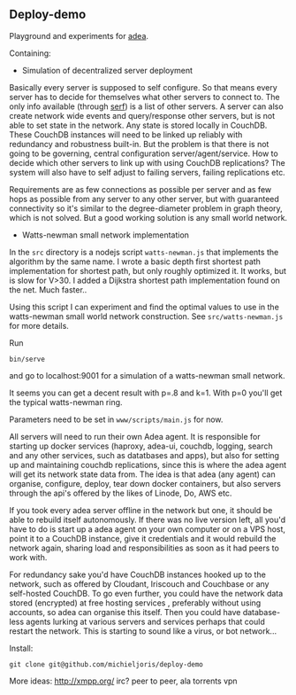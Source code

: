 Deploy-demo
--------

Playground and experiments for [adea](http://github.com/michieljoris/adea).

Containing:

* Simulation of decentralized server deployment

Basically every server is supposed to self configure. So that means every server
has to decide for themselves what other servers to connect to. The only info
available (through [serf](http://www.serfdom.io/)) is a list of other servers. A
server can also create network wide events and query/response other servers, but
is not able to set state in the network. Any state is stored locally in
CouchDB. These CouchDB instances will need to be linked up reliably with
redundancy and robustness built-in. But the problem is that there is not going
to be governing, central configuration server/agent/service. How to decide which
other servers to link up with using CouchDB replications? The system will also
have to self adjust to failing servers, failing replications etc.

Requirements are as few connections as possible per server and as few hops as
possible from any server to any other server, but with guaranteed connectivity
so it's similar to the degree-diameter problem in graph theory, which is not
solved. But a good working solution is any small world network.

* Watts-newman small network implementation

In the `src` directory is a nodejs script `watts-newman.js` that implements the
algorithm by the same name. I wrote a basic depth first shortest path
implementation for shortest path, but only roughly optimized it. It works, but
is slow for V>30. I added a Dijkstra shortest path implementation found on the
net. Much faster..

Using this script I can experiment and find the optimal values to use in the
watts-newman small world network construction. See `src/watts-newman.js` for
more details.

Run

	bin/serve
	
and go to localhost:9001 for a simulation of a watts-newman small network. 

It seems you can get a decent result with p=.8 and k=1. With p=0 you'll get
the typical watts-newman ring. 

Parameters need to be set in `www/scripts/main.js` for now.

All servers will need to run their own Adea agent. It is responsible for
starting up docker services (haproxy, adea-ui, couchdb, logging, search and any
other services, such as datatbases and apps), but also for setting up and
maintaining couchdb replications, since this is where the adea agent will get
its network state data from. The idea is that adea (any agent) can organise,
configure, deploy, tear down  docker containers, but also servers through the
api's offered by the likes of Linode, Do, AWS etc.

If you took every adea server offline in the network but one, it should be able
to rebuild itself autonomously. If there was no live version left, all you'd
have to do is start up a adea agent on your own computer or on a VPS host, point
it to a CouchDB instance, give it credentials and it would rebuild the network
again, sharing load and responsibilities as soon as it had peers to work
with. 

For redundancy sake you'd have CouchDB instances hooked up to the network, such
as offered by Cloudant, Iriscouch and Couchbase or any self-hosted CouchDB. To
go even further, you could have the network data stored (encrypted) at free hosting
services , preferably without using accounts, so adea can organise this
itself. Then you could have database-less agents lurking at various servers and
services perhaps that could restart the network. This is starting to sound like
a virus, or bot network...

Install:

	git clone git@github.com/michieljoris/deploy-demo
	




More ideas:
http://xmpp.org/
irc?
peer to peer, ala torrents
vpn
